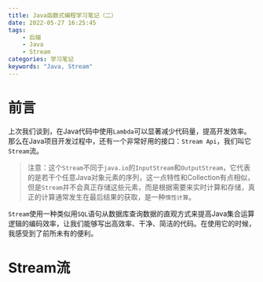 ```yaml
---
title: Java函数式编程学习笔记（二）
date: 2022-05-27 16:25:45
tags:
    - 后端
    - Java
    - Stream
categories: 学习笔记
keywords: "Java, Stream"
---
```

# 前言
上次我们谈到，在Java代码中使用`Lambda`可以显著减少代码量，提高开发效率。那么在Java项目开发过程中，还有一个非常好用的接口：`Stream Api`，我们叫它`Stream`流。

> 注意：这个`Stream`不同于`java.io`的`InputStream`和`OutputStream`，它代表的是若干个任意Java对象元素的序列，这一点特性和Collection有点相似，但是`Stream`并不会真正存储这些元素，而是根据需要来实时计算和存储，真正的计算通常发生在最后结果的获取，是一种`惰性计算`。

`Stream`使用一种类似用`SQL`语句从数据库查询数据的直观方式来提高Java集合运算逻辑的编码效率，让我们能够写出高效率、干净、简洁的代码。在使用它的时候，我感受到了前所未有的便利。

# Stream流

